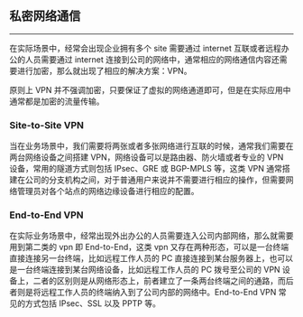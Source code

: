 ## 私密网络通信

----

在实际场景中，经常会出现企业拥有多个 site 需要通过 internet 互联或者远程办公的人员需要通过 internet 连接到公司的网络中，通常相应的网络通信内容还需要进行加密，那么就出现了相应的解决方案：VPN。

原则上 VPN 并不强调加密，只要保证了虚拟的网络通道即可，但是在实际应用中通常都是加密的流量传输。

### Site-to-Site VPN

当在业务场景中，我们需要将两张或者多张网络进行互联的时候，通常我们需要在两台网络设备之间搭建 VPN，网络设备可以是路由器、防火墙或者专业的 VPN 设备，常用的隧道方式则包括 IPsec、GRE 或 BGP-MPLS 等，这类 VPN 通常搭建在公司的分支机构之间，对于普通用户来说并不需要进行相应的操作，但需要网络管理员对各个站点的网络边缘设备进行相应的配置。

### End-to-End VPN

在实际业务场景中，经常出现外出办公的人员需要连入公司内部网络，那么就需要用到第二类的 vpn 即 End-to-End，这类 vpn 又存在两种形态，可以是一台终端直接连接另一台终端，比如远程工作人员的 PC 直接连接到某台服务器上，也可以是一台终端连接到某台网络设备，比如远程工作人员的 PC 拨号至公司的 VPN 设备上，二者的区别则是从网络形态上，前者建立了一条两台终端之间的通路，而后者则是将远程工作人员的终端纳入到了公司内部的网络中。End-to-End VPN 常见的方式包括 IPsec、SSL 以及 PPTP 等。
